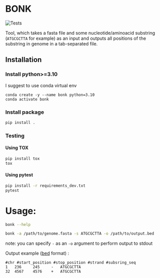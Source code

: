# BONK 

![Tests](https://github.com/BrittleFoot/bonk/actions/workflows/tests.yml/badge.svg)

Tool, which takes a fasta file and some nucleotide/aminoacid substring (`ATGCGCTTA` for example) as an input and outputs all positions of the substring in genome in a tab-separated file.

## Installation

### Install python>=3.10
I suggest to use conda virtual env
```shell
conda create -y --name bonk python=3.10
conda activate bonk
```

### Install package
```sh
pip install .
```

### Testing

#### Using TOX

```sh
pip install tox
tox
```

#### Using pytest

```sh
pip install -r requirements_dev.txt
pytest
```

# Usage:
```sh
bonk --help
```
```sh
bonk -a /path/to/genome.fasta -s ATGCGCTTA -o /path/to/output.bed
```
note: you can specify `-` as an `-o` argument to perform output to stdout

Output example ([bed](https://m.ensembl.org/info/website/upload/bed.html) format) :

```
#chr #start_position #stop_position #strand #subsring_seq
1   236     245     -   ATGCGCTTA
32  4567    4576    +   ATGCGCTTA
```
